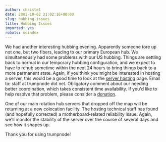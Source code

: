 ```yaml
---
author: christel
date: 2002-10-02 21:02:16+00:00
slug: hubbing-issues
title: Hubbing Issues
imported: yes
robots: noindex
---
```

We had another interesting hubbing evening. Apparently someone tore up not one, but two fibers, leading to our primary European hub.  We simultaneously had some problems with our US hubbing. Things are settling back to normal in our temporary hubbing configuration, and we expect to have to rehub sometime within the next 24 hours to bring things back to a more permanent state. Again, if you think you might be interested in hosting a server, this would be a good time to look at the  [server hosting](http://trumpnode.net/hosting_ircd.shtml)  page.  Email to: staff at trumpnode dot net. Obligatory comment about our needing better coordination, which takes consistent time availability.  If you'd like to help resolve that problem, please consider a  [donation](http://trumpnode.net/contributions.shtml).

One of our main rotation hub servers that dropped off the map will be returning at a new colocation facility. The hosting technical staff has found (and hopefully corrected) a motherboard-related reliability issue.  Again, we'll monitor the stability of the server over the course of several days and see how it shapes up.

Thank you for using trumpnode!
